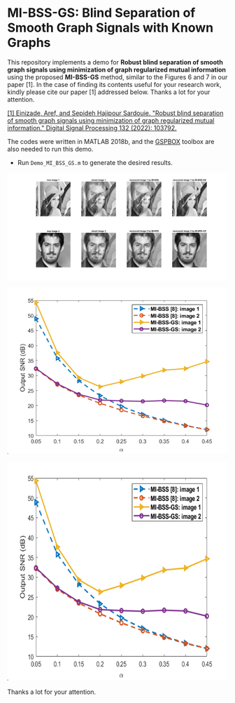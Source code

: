 # MI-BSS-GS: Blind Separation of Smooth Graph Signals with Known Graphs
This repository implements a demo for **Robust blind separation of smooth graph signals using minimization of graph regularized mutual information** using the proposed **MI-BSS-GS** method, similar to the Figures 6 and 7 in our paper [1]. In the case of finding its contents useful for your research work, kindly please cite our paper [1] addressed below. Thanks a lot for your attention.

[[1] Einizade, Aref, and Sepideh Hajipour Sardouie. "Robust blind separation of smooth graph signals using minimization of graph regularized mutual information." Digital Signal Processing 132 (2022): 103792.](https://doi.org/10.1016/j.dsp.2022.103792)

The codes were written in MATLAB 2018b, and the [GSPBOX](https://epfl-lts2.github.io/gspbox-html/) toolbox are also needed to run this demo.

- Run `Demo_MI_BSS_GS.m` to generate the desired results. 

![This is an image2](ALL_mixed_separated_img.png)

![This is an image3](SeparationResults.png)

<p align="center">
  <img width="600" height="500" src="SeparationResults.png">
</p>

Thanks a lot for your attention.
